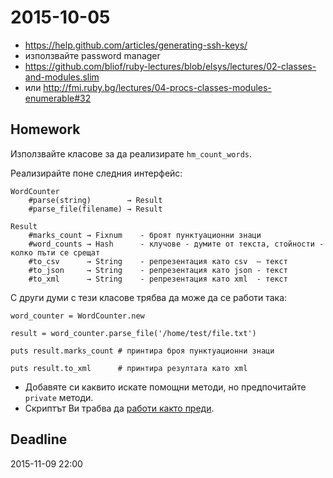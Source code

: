 # 2015-10-05

- https://help.github.com/articles/generating-ssh-keys/
- използвайте password manager
- https://github.com/bliof/ruby-lectures/blob/elsys/lectures/02-classes-and-modules.slim
- или http://fmi.ruby.bg/lectures/04-procs-classes-modules-enumerable#32

## Homework

Използвайте класове за да реализирате `hm_count_words`.

Реализирайте поне следния интерфейс:

```
WordCounter
    #parse(string)        → Result
    #parse_file(filename) → Result

Result
    #marks_count → Fixnum    - броят пунктуационни знаци
    #word_counts → Hash      - клучове - думите от текста, стойности - колко пъти се срещат
    #to_csv      → String    - репрезентация като csv  – текст
    #to_json     → String    - репрезентация като json - текст
    #to_xml      → String    - репрезентация като xml  - текст
```

С други думи с тези класове трябва да може да се работи така:

```
word_counter = WordCounter.new

result = word_counter.parse_file('/home/test/file.txt')

puts result.marks_count # принтира броя пунктуационни знаци

puts result.to_xml      # принтира резултата като xml
```

- Добавяте си каквито искате помощни методи, но предпочитайте `private` методи.
- Скриптът Ви трабва да [работи както преди](c06_json_and_xml/README.md).

## Deadline

2015-11-09 22:00
